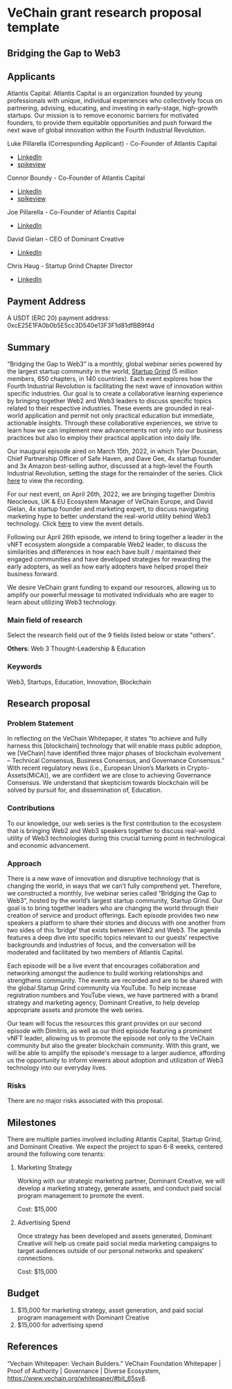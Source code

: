 # VeChain grant research proposal template

## Bridging the Gap to Web3

## Applicants

Atlantis Capital: Atlantis Capital is an organization founded by young professionals with unique, individual experiences who collectively focus on partnering, advising, educating, and investing in early-stage, high-growth startups. Our mission is to remove economic barriers for motivated founders, to provide them equitable opportunities and push forward the next wave of global innovation within the Fourth Industrial Revolution. 

Luke Pillarella (Corresponding Applicant) - Co-Founder of Atlantis Capital
- [LinkedIn](https://www.linkedin.com/in/luke-pillarella/)
- [spikeview](https://app.spikeview.com/cus/Linear/MjE5MA=&SPK)

Connor Boundy - Co-Founder of Atlantis Capital
- [LinkedIn](https://www.linkedin.com/in/connor-boundy/)
- [spikeview](https://app.spikeview.com/cus/Linear/MjE4Ng=&SPK)

Joe Pillarella - Co-Founder of Atlantis Capital
- [LinkedIn](https://www.linkedin.com/in/joe-pillarella-b3ba5ba9/)

David Gielan - CEO of Dominant Creative
- [LinkedIn](https://www.linkedin.com/in/davidgielan/)

Chris Haug - Startup Grind Chapter Director
- [LinkedIn](https://www.linkedin.com/in/lchaug/)

## Payment Address
A USDT (ERC 20) payment address: 0xcE25E1FA0b0b5E5cc3D540e13F3F1d81dfBB9f4d

## Summary

“Bridging the Gap to Web3” is a monthly, global webinar series powered by the largest startup community in the world, [Startup Grind](https://www.startupgrind.com/) (5 million members, 650 chapters, in 140 countries). Each event explores how the Fourth Industrial Revolution is facilitating the next wave of innovation within specific industries. Our goal is to create a collaborative learning experience by bringing together Web2 and Web3 leaders to discuss specific topics related to their respective industries. These events are grounded in real-world application and permit not only practical education but immediate, actionable insights. Through these collaborative experiences, we strive to learn how we can implement new advancements not only into our business practices but also to employ their practical application into daily life.

Our inaugural episode aired on March 15th, 2022, in which Tyler Doussan, Chief Partnership Officer of Safe Haven, and Dave Gee, 4x startup founder and 3x Amazon best-selling author, discussed at a high-level the Fourth Industrial Revolution, setting the stage for the remainder of the series. Click [here](https://www.youtube.com/watch?v=aoioMOijVks) to view the recording.

For our next event, on April 26th, 2022, we are bringing together Dimitris Neocleous, UK & EU Ecosystem Manager of VeChain Europe, and David Gielan, 4x startup founder and marketing expert, to discuss navigating marketing hype to better understand the real-world utility behind Web3 technology. Click [here](https://www.startupgrind.com/events/details/startup-grind-columbia-md-presents-bridging-the-gap-to-web3-beyond-the-hype/) to view the event details.

Following our April 26th episode, we intend to bring together a leader in the vNFT ecosystem alongside a comparable Web2 leader, to discuss the similarities and differences in how each have built / maintained their engaged communities and have developed strategies for rewarding the early adopters, as well as how early adopters have helped propel their business forward.

We desire VeChain grant funding to expand our resources, allowing us to amplify our powerful message to motivated individuals who are eager to learn about utilizing Web3 technology.

### Main field of research

Select the research field out of the 9 fields listed below or state &quot;others&quot;.

**Others**: Web 3 Thought-Leadership & Education

### Keywords

Web3, Startups, Education, Innovation, Blockchain

## Research proposal

### Problem Statement

In reflecting on the VeChain Whitepaper, it states “to achieve and fully harness this [blockchain] technology that will enable mass public adoption, we [VeChain] have identified three major phases of blockchain evolvement – Technical Consensus, Business Consensus, and Governance Consensus.” With recent regulatory news (i.e., European Union’s Markets in Crypto-Assets(MiCA)), we are confident we are close to achieving Governance Consensus. We understand that skepticism towards blockchain will be solved by pursuit for, and dissemination of, Education.

### Contributions

To our knowledge, our web series is the first contribution to the ecosystem that is bringing Web2 and Web3 speakers together to discuss real-world utility of Web3 technologies during this crucial turning point in technological and economic advancement.

### Approach

There is a new wave of innovation and disruptive technology that is changing the world, in ways that we can’t fully comprehend yet. Therefore, we constructed a monthly, live webinar series called “Bridging the Gap to Web3”, hosted by the world’s largest startup community, Startup Grind. Our goal is to bring together leaders who are changing the world through their creation of service and product offerings. Each episode provides two new speakers a platform to share their stories and discuss with one another from two sides of this ‘bridge’ that exists between Web2 and Web3. The agenda features a deep dive into specific topics relevant to our guests’ respective backgrounds and industries of focus, and the conversation will be moderated and facilitated by two members of Atlantis Capital.

Each episode will be a live event that encourages collaboration and networking amongst the audience to build working relationships and strengthens community. The events are recorded and are to be shared with the global Startup Grind community via YouTube. To help increase registration numbers and YouTube views, we have partnered with a brand strategy and marketing agency, Dominant Creative, to help develop appropriate assets and promote the web series. 

Our team will focus the resources this grant provides on our second episode with Dimitris, as well as our third episode featuring a prominent vNFT leader, allowing us to promote the episode not only to the VeChain community but also the greater blockchain community. With this grant, we will be able to amplify the episode's message to a larger audience, affording us the opportunity to inform viewers about adoption and utilization of Web3 technology into our everyday lives.

### Risks

There are no major risks associated with this proposal.

## Milestones

There are multiple parties involved including Atlantis Capital, Startup Grind, and Dominant Creative. We expect the project to span 6-8 weeks, centered around the following core tenants:

1. Marketing Strategy

    Working with our strategic marketing partner, Dominant Creative, we will develop a marketing strategy, generate assets, and conduct paid social program management     to promote the event.
  
    Cost: $15,000
  
2. Advertising Spend

    Once strategy has been developed and assets generated, Dominant Creative will help us create paid social media marketing campaigns to target audiences outside of       our personal networks and speakers’ connections.
  
    Cost: $15,000

## Budget

1. $15,000 for marketing strategy, asset generation, and paid social program management with Dominant Creative
2. $15,000 for advertising spend

## References

“Vechain Whitepaper: Vechain Builders.” VeChain Foundation Whitepaper | Proof of Authority | Governance | Diverse Ecosystem, https://www.vechain.org/whitepaper/#bit_65sv8.

